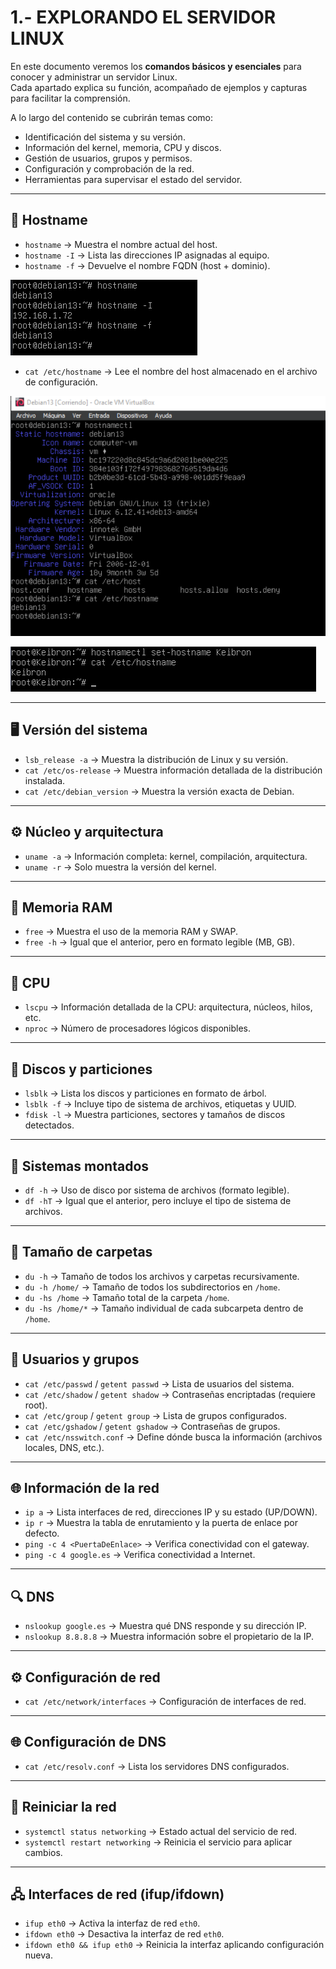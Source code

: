 # 1.- EXPLORANDO EL SERVIDOR LINUX

En este documento veremos los **comandos básicos y esenciales** para conocer y administrar un servidor Linux.  
Cada apartado explica su función, acompañado de ejemplos y capturas para facilitar la comprensión.  

A lo largo del contenido se cubrirán temas como:  

- Identificación del sistema y su versión.  
- Información del kernel, memoria, CPU y discos.  
- Gestión de usuarios, grupos y permisos.  
- Configuración y comprobación de la red.  
- Herramientas para supervisar el estado del servidor.
  
---

## 🔖 Hostname
- `hostname` -> Muestra el nombre actual del host.  
- `hostname -I` -> Lista las direcciones IP asignadas al equipo.  
- `hostname -f` -> Devuelve el nombre FQDN (host + dominio).

![host](/img/hostname.png)
   
- `cat /etc/hostname` -> Lee el nombre del host almacenado en el archivo de configuración.  

![host](/img/hostname2.png)

![host](/img/host3.png)


---

## 🖥️ Versión del sistema
- `lsb_release -a` -> Muestra la distribución de Linux y su versión.  
- `cat /etc/os-release` -> Muestra información detallada de la distribución instalada.  
- `cat /etc/debian_version` -> Muestra la versión exacta de Debian.  

---

## ⚙️ Núcleo y arquitectura
- `uname -a` -> Información completa: kernel, compilación, arquitectura.  
- `uname -r` -> Solo muestra la versión del kernel.  

---

## 🧠 Memoria RAM
- `free` -> Muestra el uso de la memoria RAM y SWAP.  
- `free -h` -> Igual que el anterior, pero en formato legible (MB, GB).  

---

## 💨 CPU
- `lscpu` -> Información detallada de la CPU: arquitectura, núcleos, hilos, etc.  
- `nproc` -> Número de procesadores lógicos disponibles.  

---

## 💽 Discos y particiones
- `lsblk` -> Lista los discos y particiones en formato de árbol.  
- `lsblk -f` -> Incluye tipo de sistema de archivos, etiquetas y UUID.  
- `fdisk -l` -> Muestra particiones, sectores y tamaños de discos detectados.  

---

## 📂 Sistemas montados
- `df -h` -> Uso de disco por sistema de archivos (formato legible).  
- `df -hT` -> Igual que el anterior, pero incluye el tipo de sistema de archivos.  

---

## 📁 Tamaño de carpetas
- `du -h` -> Tamaño de todos los archivos y carpetas recursivamente.  
- `du -h /home/` -> Tamaño de todos los subdirectorios en `/home`.  
- `du -hs /home` -> Tamaño total de la carpeta `/home`.  
- `du -hs /home/*` -> Tamaño individual de cada subcarpeta dentro de `/home`.  

---

## 👥 Usuarios y grupos
- `cat /etc/passwd` / `getent passwd` -> Lista de usuarios del sistema.  
- `cat /etc/shadow` / `getent shadow` -> Contraseñas encriptadas (requiere root).  
- `cat /etc/group` / `getent group` -> Lista de grupos configurados.  
- `cat /etc/gshadow` / `getent gshadow` -> Contraseñas de grupos.  
- `cat /etc/nsswitch.conf` -> Define dónde busca la información (archivos locales, DNS, etc.).  

---

## 🌐 Información de la red
- `ip a` -> Lista interfaces de red, direcciones IP y su estado (UP/DOWN).  
- `ip r` -> Muestra la tabla de enrutamiento y la puerta de enlace por defecto.  
- `ping -c 4 <PuertaDeEnlace>` -> Verifica conectividad con el gateway.  
- `ping -c 4 google.es` -> Verifica conectividad a Internet.  

---

## 🔍 DNS
- `nslookup google.es` -> Muestra qué DNS responde y su dirección IP.  
- `nslookup 8.8.8.8` -> Muestra información sobre el propietario de la IP.  

---

## ⚙️ Configuración de red
- `cat /etc/network/interfaces` -> Configuración de interfaces de red.  

---

## 🌐 Configuración de DNS
- `cat /etc/resolv.conf` -> Lista los servidores DNS configurados.  

---

## 🔄 Reiniciar la red
- `systemctl status networking` -> Estado actual del servicio de red.  
- `systemctl restart networking` -> Reinicia el servicio para aplicar cambios.  

---

## 🖧 Interfaces de red (ifup/ifdown)
- `ifup eth0` -> Activa la interfaz de red `eth0`.  
- `ifdown eth0` -> Desactiva la interfaz de red `eth0`.  
- `ifdown eth0 && ifup eth0` -> Reinicia la interfaz aplicando configuración nueva.  
